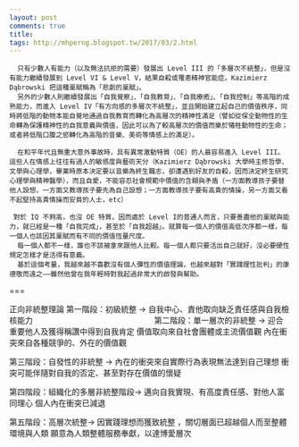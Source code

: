 ```yaml
---
layout: post
comments: true
title: 
tags: http://mhperng.blogspot.tw/2017/03/2.html
---
```

      只有少數人有能力（以及無法抗拒的需要）發展出 Level III 的「多層次不統整」，但是沒有能力繼續發展到 Level VI & Level V，結果自殺或罹患精神官能症。Kazimierz Dąbrowski 把這種稟賦稱為「悲劇的稟賦」。
      另外的少數人則繼續發展出「自我覺察」、「自我教育」、「自我療癒」、「自我控制」等高階的成熟能力，而進入 Level IV「有方向感的多層次不統整」，並且開始建立起自己的價值秩序，同時將低階的動物本能自覺地通過自我教育而轉化為高層次的精神性滿足（譬如從保全動物性的生命轉為保護精神性的自我意義與價值，因此可以為了較高層次的價值而樂於犧牲動物性的生命；或者將低階口腹之慾轉化為高階的音樂、美術等情感上的滿足）。

      在和平年代且無重大意外事故時，具有異常激動特質（OE）的人最容易進入 Level III。這些人在情感上往往有過人的敏感度與藝術天分（Kazimierz Dąbrowski 大學時主修哲學、文學與心理學，畢業時原本決定要以音樂為終生職志，卻遭遇到好友的自殺，因而決定終生研究心理學與精神醫學），而且自愛，不能容忍社會規範中價值的含糊與矛盾（一方面教導孩子要替他人設想，一方面又教導孩子要先為自己設想；一方面教導孩子要有高貴的情操，另一方面又看不起堅持高貴情操而安貧的人士，etc）

     對於 IQ 不夠高，也沒 OE 特質，因而處於 Level I的普通人而言，只要善盡他的稟賦與能力，就已經是一種「自我完成」，甚至於「自我超越」。就算每一個人的價值高低次序都一樣，每一個人也該因其稟賦而有不同的價值恆量尺度。
      每一個人都不一樣，誰也不該被拿來跟他人比較。每一個人都只要活出自己就好，沒必要硬性規定怎樣才是活得有意義。
      基於這個考量，我越來越不喜歡沒有個人彈性的價值理論，也越來越對「實踐理性批判」的康德敬而遠之——雖然他曾在我年輕時對我起過非常大的啟發與幫助。

===

正向非統整理論
第一階段：初級統整 →  自我中心、責他取向缺乏責任感與自我檢核能力　
　　　　　　　　　　　　　　
第二階段：單一層次的非統整 →
迎合重要他人及獲得稱讚中得到自我肯定
價值取向來自社會團體或主流價值觀
內在衝突來自各種競爭的、外在的價值觀

第三階段：自發性的非統整 →
內在的衝突來自實際行為表現無法達到自己理想
衝突可能伴隨對自我的否定、甚至對存在價值的懷疑


第四階段：組織化的多層非統整階段→
邁向自我實現、有高度責任感、對他人富同理心
個人內在衝突已減退


第五階段：高層次統整→
因實踐理想而獲致統整 ，關切層面已超越個人而至整體環境與人類
願意為人類整體服務奉獻，以達博愛層次


